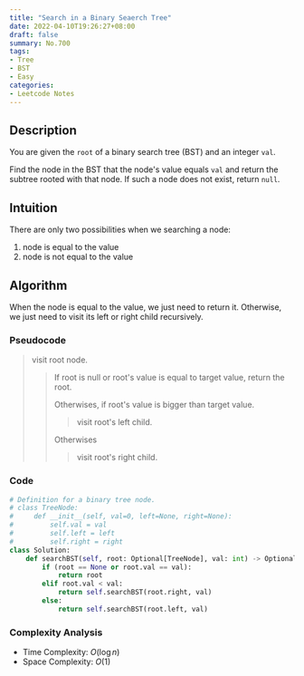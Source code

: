 ```yaml
---
title: "Search in a Binary Seaerch Tree"
date: 2022-04-10T19:26:27+08:00
draft: false
summary: No.700
tags:
- Tree
- BST
- Easy
categories:
- Leetcode Notes
---
```


## Description

You are given the `root` of a binary search tree (BST) and an integer `val`.

Find the node in the BST that the node's value equals `val` and return the subtree rooted with that node. If such a node does not exist, return `null`.

## Intuition
There are only two possibilities when we searching a node:
1. node is equal to the value
2. node is not equal to the value

## Algorithm

When the node is equal to the value, we just need to return it. Otherwise, we just need to visit its left or right child recursively.

### Pseudocode
> visit root node.
>
>> If root is null or root's value is equal to target value, return the root.
>>
>> Otherwises, if root's value is bigger than target value.
>>
>>> visit root's left child.
>>
>> Otherwises
>>
>>> visit root's right child.

### Code

```python
# Definition for a binary tree node.
# class TreeNode:
#     def __init__(self, val=0, left=None, right=None):
#         self.val = val
#         self.left = left
#         self.right = right
class Solution:
    def searchBST(self, root: Optional[TreeNode], val: int) -> Optional[TreeNode]:
        if (root == None or root.val == val):
            return root
        elif root.val < val:
            return self.searchBST(root.right, val)
        else:
            return self.searchBST(root.left, val)
```

### Complexity Analysis
- Time Complexity: $O(\log{n})$
- Space Complexity: $O(1)$